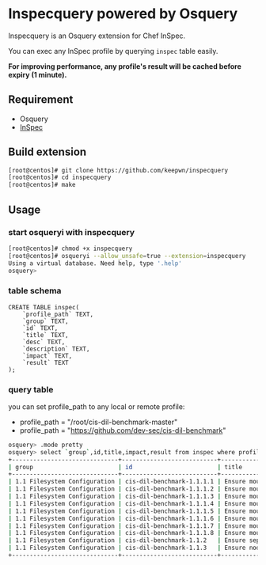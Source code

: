 # Inspecquery powered by Osquery

Inspecquery is an Osquery extension for Chef InSpec. 

You can exec any InSpec profile by querying `inspec` table easily.

**For improving performance, any profile's result will be cached before expiry (1 minute).**

## Requirement

- Osquery
- [InSpec](https://github.com/inspec/inspec)

## Build extension

```bash
[root@centos]# git clone https://github.com/keepwn/inspecquery
[root@centos]# cd inspecquery
[root@centos]# make
```

## Usage

### start osqueryi with inspecquery

```bash
[root@centos]# chmod +x inspecquery
[root@centos]# osqueryi --allow_unsafe=true --extension=inspecquery
Using a virtual database. Need help, type '.help'
osquery>
```

### table schema

```sqlite
CREATE TABLE inspec(
    `profile_path` TEXT,
    `group` TEXT,
    `id` TEXT,
    `title` TEXT,
    `desc` TEXT,
    `description` TEXT,
    `impact` TEXT,
    `result` TEXT
);
```

### query table

you can set profile_path to any local or remote profile:

- profile_path = "/root/cis-dil-benchmark-master"
- profile_path = "https://github.com/dev-sec/cis-dil-benchmark"

```bash
osquery> .mode pretty
osquery> select `group`,id,title,impact,result from inspec where profile_path = "/root/cis-dil-benchmark-master" limit 10;
+------------------------------+---------------------------+-----------------------------------------------------+--------+--------+
| group                        | id                        | title                                               | impact | result |
+------------------------------+---------------------------+-----------------------------------------------------+--------+--------+
| 1.1 Filesystem Configuration | cis-dil-benchmark-1.1.1.1 | Ensure mounting of cramfs filesystems is disabled   | 1      | failed |
| 1.1 Filesystem Configuration | cis-dil-benchmark-1.1.1.2 | Ensure mounting of freevxfs filesystems is disabled | 1      | failed |
| 1.1 Filesystem Configuration | cis-dil-benchmark-1.1.1.3 | Ensure mounting of jffs2 filesystems is disabled    | 1      | failed |
| 1.1 Filesystem Configuration | cis-dil-benchmark-1.1.1.4 | Ensure mounting of hfs filesystems is disabled      | 1      | failed |
| 1.1 Filesystem Configuration | cis-dil-benchmark-1.1.1.5 | Ensure mounting of hfsplus filesystems is disabled  | 1      | failed |
| 1.1 Filesystem Configuration | cis-dil-benchmark-1.1.1.6 | Ensure mounting of squashfs filesystems is disabled | 1      | failed |
| 1.1 Filesystem Configuration | cis-dil-benchmark-1.1.1.7 | Ensure mounting of udf filesystems is disabled      | 1      | failed |
| 1.1 Filesystem Configuration | cis-dil-benchmark-1.1.1.8 | Ensure mounting of FAT filesystems is disabled      | 1      | failed |
| 1.1 Filesystem Configuration | cis-dil-benchmark-1.1.2   | Ensure separate partition exists for /tmp           | 1      | failed |
| 1.1 Filesystem Configuration | cis-dil-benchmark-1.1.3   | Ensure nodev option set on /tmp partition           | 1      | failed |
+------------------------------+---------------------------+-----------------------------------------------------+--------+--------+
```
